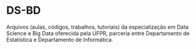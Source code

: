# DS-BD
Arquivos (aulas, códigos, trabalhos, tutoriais) da especialização em Data Science e Big Data oferecida pela UFPR, parceria entre Departamento de Estatística e Departamento de Informática.
